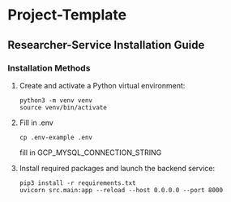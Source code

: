 # Project-Template
## Researcher-Service Installation Guide

### Installation Methods


1. Create and activate a Python virtual environment:
   ```
   python3 -m venv venv
   source venv/bin/activate
   ```

2. Fill in .env
    ```
    cp .env-example .env
   ```
   fill in GCP_MYSQL_CONNECTION_STRING

2. Install required packages and launch the backend service:
   ```
   pip3 install -r requirements.txt
   uvicorn src.main:app --reload --host 0.0.0.0 --port 8000
   ```
